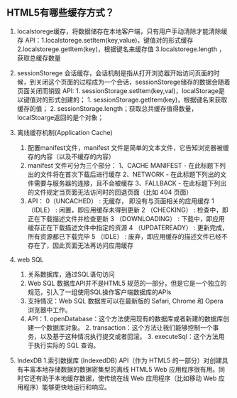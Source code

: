 ## HTML5有哪些缓存方式？

1. localstorege缓存，将数据储存在本地客户端，只有用户手动清除才能清除缓存
    API：1.localstorege.setItem(key,value)，键值对的形式缓存
        2.localstorege.getItem(key)，根据键名来缓存值
        3.localstorege.length ，获取总缓存数量

2. sessionStorege 会话缓存，会话机制是指从打开浏览器开始访问页面的时候，到关闭这个页面的过程成为一个会话，sessionStorege储存的数据会随着页面关闭而销毁
    API: 1. sessionStorage.setItem(key,val)，localStorage是以键值对的形式创建的；
         1. sessionStorage.getItem(key)，根据键名来获取缓存的值；
         2. sessionStorage.length；获取总共缓存值得数量， localStoarge返回的是个对象；

3. 离线缓存机制(Application Cache)
    1. 配置manifest文件，manifest 文件是简单的文本文件，它告知浏览器被缓存的内容（以及不缓存的内容）
    2. manifest 文件可分为三个部分：
        1、CACHE MANIFEST - 在此标题下列出的文件将在首次下载后进行缓存
        2、NETWORK - 在此标题下列出的文件需要与服务器的连接，且不会被缓存
        3、FALLBACK - 在此标题下列出的文件规定当页面无法访问时的回退页面（比如 404 页面）
    3. API： 0（UNCACHED） : 无缓存， 即没有与页面相关的应用缓存
            1（IDLE） : 闲置，即应用缓存未得到更新
            2 （CHECKING） : 检查中，即正在下载描述文件并检查更新
            3 （DOWNLOADING） : 下载中，即应用缓存正在下载描述文件中指定的资源
            4 （UPDATEREADY） : 更新完成，所有资源都已下载完毕
            5 （IDLE） : 废弃，即应用缓存的描述文件已经不存在了，因此页面无法再访问应用缓存
4. web SQL
    1. 关系数据库，通过SQL语句访问
    2. Web SQL 数据库API并不是HTML5 规范的一部分，但是它是一个独立的规范，引入了一组使用SQL操作客户端数据库的APIs
    3. 支持情况：Web SQL 数据库可以在最新版的 Safari, Chrome 和 Opera 浏览器中工作。
    4. API：1. openDatabase：这个方法使用现有的数据库或者新建的数据库创建一个数据库对象。
            2. transaction：这个方法让我们能够控制一个事务，以及基于这种情况执行提交或者回滚。
            3. executeSql：这个方法用于执行实际的 SQL 查询。

5. IndexDB
    1.索引数据库 (IndexedDB) API（作为 HTML5 的一部分）对创建具有丰富本地存储数据的数据密集型的离线 HTML5 Web 应用程序很有用。同时它还有助于本地缓存数据，使传统在线 Web 应用程序（比如移动 Web 应用程序）能够更快地运行和响应。
